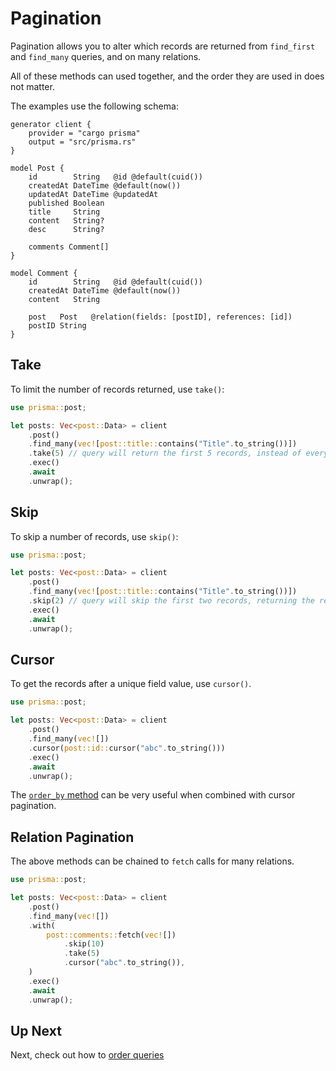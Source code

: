 # Pagination

Pagination allows you to alter which records are returned from `find_first` and `find_many` queries, and on many relations.

All of these methods can used together, and the order they are used in does not matter.

The examples use the following schema:

```prisma
generator client {
    provider = "cargo prisma"
    output = "src/prisma.rs"
}

model Post {
    id        String   @id @default(cuid())
    createdAt DateTime @default(now())
    updatedAt DateTime @updatedAt
    published Boolean
    title     String
    content   String?
    desc      String?

    comments Comment[]
}

model Comment {
    id        String   @id @default(cuid())
    createdAt DateTime @default(now())
    content   String

    post   Post   @relation(fields: [postID], references: [id])
    postID String
}
```

## Take

To limit the number of records returned, use `take()`:

```rust
use prisma::post;

let posts: Vec<post::Data> = client
    .post()
    .find_many(vec![post::title::contains("Title".to_string())])
    .take(5) // query will return the first 5 records, instead of every record
    .exec()
    .await
    .unwrap();

```

## Skip

To skip a number of records, use `skip()`:

```rust
use prisma::post;

let posts: Vec<post::Data> = client
    .post()
    .find_many(vec![post::title::contains("Title".to_string())])
    .skip(2) // query will skip the first two records, returning the rest
    .exec()
    .await
    .unwrap();

```

## Cursor

To get the records after a unique field value, use `cursor()`.

```rust
use prisma::post;

let posts: Vec<post::Data> = client
    .post()
    .find_many(vec![])
    .cursor(post::id::cursor("abc".to_string()))
    .exec()
    .await
    .unwrap();
```

The [`order_by` method](07-order-by.md) can be very useful when combined with cursor pagination.

## Relation Pagination

The above methods can be chained to `fetch` calls for many relations.

```rust
use prisma::post;

let posts: Vec<post::Data> = client
    .post()
    .find_many(vec![])
    .with(
        post::comments::fetch(vec![])
            .skip(10)
            .take(5)
            .cursor("abc".to_string()),
    )
    .exec()
    .await
    .unwrap();
```

## Up Next

Next, check out how to [order queries](07-order-by.md)
